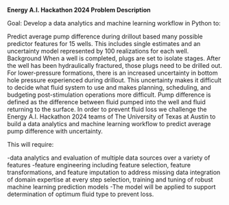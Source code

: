 **Energy A.I. Hackathon 2024 Problem Description**

Goal: Develop a data analytics and machine learning workflow in Python to:

Predict average pump difference during drillout based many possible predictor features for 15 wells. This includes single estimates and an uncertainty model represented by 100 realizations for each well.
Background
When a well is completed, plugs are set to isolate stages. After the well has been hydraulically fractured, those plugs need to be drilled out. For lower-pressure formations, there is an increased uncertainty in bottom hole pressure experienced during drillout. This uncertainty makes it difficult to decide what fluid system to use and makes planning, scheduling, and budgeting post-stimulation operations more difficult. Pump difference is defined as the difference between fluid pumped into the well and fluid returning to the surface. In order to prevent fluid loss we challenge the Energy A.I. Hackathon 2024 teams of The University of Texas at Austin to build a data analytics and machine learning workflow to predict average pump difference with uncertainty.

This will require:

-data analytics and evaluation of multiple data sources over a variety of features
-feature engineering including feature selection, feature transformations, and feature imputation to address missing data
integration of domain expertise at every step
selection, training and tuning of robust machine learning prediction models
-The model will be applied to support determination of optimum fluid type to prevent loss.

